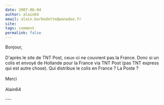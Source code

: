 ```yaml
---
date: 2007-06-04
author: alain64
email: alain.barbedette@wanadoo.fr
site: 
tags: comment
permalink: false
---
```


<p>Bonjour,<br />
<br />
D'après le site de TNT Post, ceux-ci ne couvrent pas la France. Donc si un colis et envoyé de Hollande pour la France via TNT Post (pas TNT express qui est autre chose). Qui distribue le colis en France ?  La Poste ?<br />
<br />
Merci<br />
<br />
Alain64</p>
---